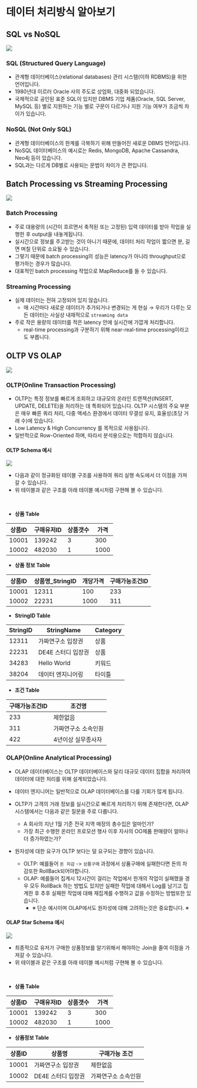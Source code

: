 # 데이터 처리방식 알아보기

## SQL vs NoSQL

<img src="./images/sub_page4_3.png" align="center">

### SQL (Structured Query Language)

- 관계형 데이터베이스(relational databases) 관리 시스템(이하 RDBMS)을 위한 언어입니다.
- 1980년대 이르러 Oracle 사의 주도로 상업화, 대중화 되었습니다.
- 국제적으로 공인된 표준 SQL이 있지만 DBMS 기업 제품(Oracle, SQL Server, MySQL 등) 별로 지원하는 기능 별로 구문이 다르거나 지원 기능 여부가 조금씩 차이가 있습니다.

### NoSQL (Not Only SQL)

- 관계형 데이터베이스의 한계를 극복하기 위해 만들어진 새로운 DBMS 언어입니다.
- NoSQL 데이터베이스의 예시로는 Redis, MongoDB, Apache Cassandra, Neo4j 등이 있습니다.
- SQL과는 다르게 DB별로 사용되는 문법이 차이가 큰 편입니다.

## Batch Processing vs Streaming Processing

<img src="./images/sub_page4_1.png" align="center">

### Batch Processing

- 주로 대용량의 (시간이 흐르면서 축적된 또는 고정된) 입력 데이터를 받아 작업을 실행한 후 output을 내놓게됩니다.
- 실시간으로 정보를 주고받는 것이 아니기 때문에, 데이터 처리 작업이 짧으면 분, 길면 며칠 단위로 소요될 수 있습니다.
- 그렇기 때문에 batch processing의 성능은 latency가 아니라 throughput으로 평가하는 경우가 많습니다.
- 대표적인 batch processing 작업으로 MapReduce를 들 수 있습니다.

### Streaming Processing

- 실제 데이터는 전혀 고정되어 있지 않습니다.
    - 매 시간마다 새로운 데이터가 추가되거나 변경되는 게 현실 → 우리가 다루는 모든 데이터는 사실상 내재적으로 `streaming data`
- 주로 작은 용량의 데이터를 적은 latency 안에 실시간에 가깝게 처리합니다.
    - real-time processing과 구분하기 위해 near-real-time processing이라고도 부릅니다.


## OLTP VS OLAP

<img src="./images/sub_page4_2.png" align="center">

### OLTP(Online Transaction Processing)

- OLTP는 특정 정보를 빠르게 조회하고 대규모의 온라인 트랜잭션(INSERT, UPDATE, DELETE)을 처리하는 데 특화되어 있습니다. OLTP 시스템의 주요 부분은 매우 빠른 쿼리 처리, 다중 액세스 환경에서 데이터 무결성 유지, 효율성(초당 거래 수)에 있습니다.
- Low Latency & High Concurrency 를 목적으로 사용됩니다.
- 일반적으로 Row-Oriented 하며, 따라서 분석용으로는 적합하지 않습니다.

#### OLTP Schema 예시

<img src="./images/sub_page4_4.png" align="center">

- 다음과 같이 정규화된 테이블 구조를 사용하여 쿼리 실행 속도에서 더 이점을 가져갈 수 있습니다.
- 위 테이블과 같은 구조를 아래 테이블 예시처럼 구현해 볼 수 있습니다.

<br>

- **상품 Table**

|상품ID|구매유저ID|상품갯수|가격|
|---|---|---|---|
|10001|139242|3|300|
|10002|482030|1|1000|

- **상품 정보 Table**

|상품ID|상품명_StringID|개당가격|구매가능조건ID|
|---|---|---|---|
|10001|12311|100|233|
|10002|22231|1000|311|

- **StringID Table**

|StringID|StringName|Category|
|---|---|---|
|12311|가짜연구소 입장권|상품|
|22231|DE4E 스터디 입장권|상품|
|34283|Hello World|키워드|
|38204|데이터 엔지니어링|타이틀|

- **조건 Table**

|구매가능조건ID|조건명|
|---|---|
|233|제한없음|
|311|가짜연구소 소속인원|
|422|4년이상 실무종사자|


### OLAP(Online Analytical Processing)

- OLAP 데이터베이스는 OLTP 데이터베이스와 달리 대규모 데이터 집합을 처리하여 데이터에 대한 처리를 위해 설계되었습니다.
- 데이터 엔지니어는 일반적으로 OLAP 데이터베이스를 다룰 기회가 많게 됩니다.
- OLTP가 고객의 거래 정보를 실시간으로 빠르게 처리하기 위해 존재한다면, OLAP 시스템에서는 다음과 같은 질문을 주로 다룹니다.
    - A 회사의 지난 1월 기준 전국 지역 매장의 총수입은 얼마인가? 
    - 가장 최근 수행한 온라인 프로모션 행사 이후 자사의 OO제품 판매량이 얼마나 더 증가하였는가?

- 원자성에 대한 요구가 OLTP 보다는 덜 요구되는 경향이 있습니다.
    - OLTP: 예를들어 `돈 차감` -> `상품구매` 과정에서 상품구매에 실패한다면 돈의 차감또한 RollBack되어야합니다.
    - OLAP: 예를들어 집계시 12시간이 걸리는 작업에서 한개의 작업이 실패했을 경우 모두 RollBack 하는 방법도 있지만 실패한 작업에 대해서 Log를 남기고 집계한 후 추후 실패한 작업에 대해 재집계를 수행하고 값을 수정하는 방법또한 있습니다.
        - ※ 단순 예시이며 OLAP에서도 원자성에 대해 고려하는것은 중요합니다. ※

#### OLAP Star Schema 예시

<img src="./images/sub_page4_5.png" align="center">

- 최종적으로 유저가 구매한 상품정보를 알기위해서 해야하는 Join을 줄여 이점을 가져갈 수 있습니다.
- 위 테이블과 같은 구조를 아래 테이블 예시처럼 구현해 볼 수 있습니다.

<br>

- **상품 Table**

|상품ID|구매유저ID|상품갯수|가격|
|---|---|---|---|
|10001|139242|3|300|
|10002|482030|1|1000|

- **상품정보 Table**

|상품ID|상품명|구매가능 조건|
|---|---|---|
|10001|가짜연구소 입장권|제한없음|
|10002|DE4E 스터디 입장권|가짜연구소 소속인원|